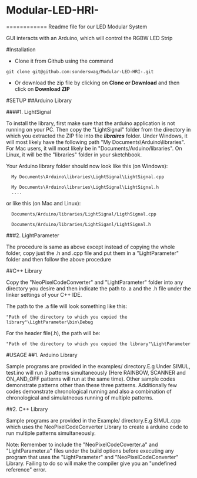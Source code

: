# Modular-LED-HRI-
============
Readme file for our LED Modular System

GUI interacts with an Arduino, which will control the RGBW LED Strip

#Installation
* Clone it from Github using the command

```
git clone git@github.com:sonderswag/Modular-LED-HRI-.git
```

* Or download the zip file by clicking on **Clone or Download** and then click on **Download ZIP**

#SETUP
##Arduino Library

####1. LightSignal

To install the library, first make sure that the arduino application is not running on your PC. Then copy the "LightSignal" folder from the directory in which you extracted the ZIP file into the **_libraires_** folder. Under Windows, it will most likely have the following path "My Documents\Arduino\libraries". For Mac users, it will most likely be in "Documents/Arduino/libraries". On Linux, it will be the "libraries" folder in your sketchbook. 

Your Arduino library folder should now look like this (on Windows):
```
  My Documents\Arduino\libraries\LightSignal\LightSignal.cpp
  
  My Documents\Arduino\libraries\LightSignal\LightSignal.h
  ....
```

or like this (on Mac and Linux):
```
  Documents/Arduino/libraries/LightSignal/LigthSignal.cpp
  
  Documents/Arduino/libraries/LightSiganl/LightSignal.h
  ```
  
###2. LightParameter
  
  The procedure is same as above except instead of copying the whole folder, copy just the .h and .cpp file and put them in a "LightParameter" folder and then follow the above procedure
  
##C++ Library

Copy the "NeoPixelCodeConverter" and "LightParameter" folder into any directory you desire and then indicate the path to .a and the .h file under the linker settings of your C++ IDE.

The path to the .a file will look something like this:
```
"Path of the directory to which you copied the library"\LightParameter\bin\Debug
```
For the header file(.h), the path will be:
```
"Path of the directory to which you copied the library"\LightParameter
```

#USAGE
##1. Arduino Library

Sample programs are provided in the examples/ directory.E.g Under SIMUL, test.ino will run 3 patterns simultaneously (Here RAINBOW, SCANNER and ON_AND_OFF patterns will run at the same time). Other sample codes demonstrate patterns other than these three patterns. Additionally few codes demonstrate chronological running and also a combination of chronological and simulatneous running of multiple patterns.

##2. C++ Library

Sample programs are provided in the Example/ directory.E.g SIMUL.cpp which uses the NeoPixelCodeConverter Library to create a arduino code to run multiple patterns simultaneously.  

Note: Remember to include the "NeoPixelCodeCoverter.a" and "LightParameter.a" files under the build options before executing any program that uses the "LightParameter" and "NeoPixelCodeConverter" Library. Failing to do so will make the compiler give you an "undefined reference" error.





